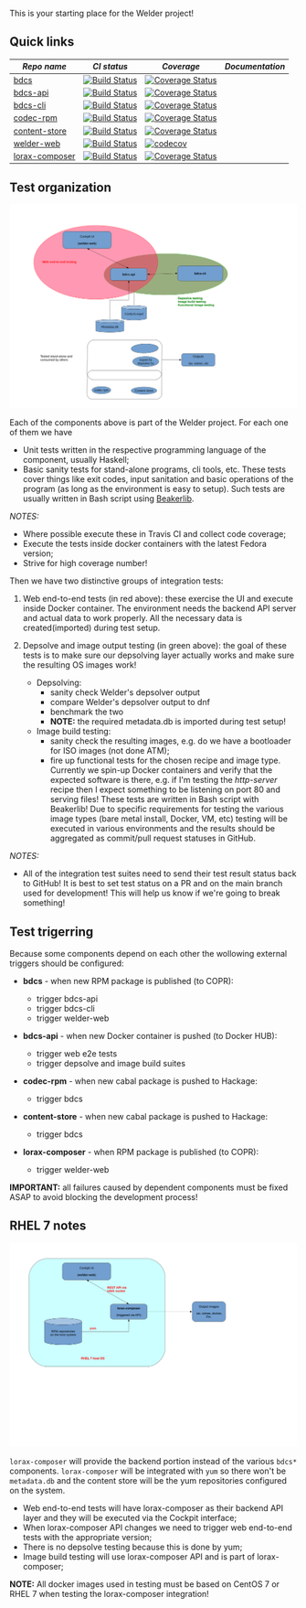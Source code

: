 This is your starting place for the Welder project!


Quick links
-----------


| *Repo name* | *CI status* | *Coverage*  | *Documentation* |
|---------------------------------------------------|---|---|---|
| [bdcs](https://github.com/weldr/bdcs) | [![Build Status](https://travis-ci.org/weldr/bdcs.svg?branch=master)](https://travis-ci.org/weldr/bdcs) | [![Coverage Status](https://coveralls.io/repos/github/weldr/bdcs/badge.svg?branch=master)](https://coveralls.io/github/weldr/bdcs?branch=master) |   |
| [bdcs-api](https://github.com/weldr/bdcs-api) | [![Build Status](https://travis-ci.org/weldr/bdcs-api.svg?branch=master)](https://travis-ci.org/weldr/bdcs-api) | [![Coverage Status](https://coveralls.io/repos/github/weldr/bdcs-api/badge.svg?branch=master)](https://coveralls.io/github/weldr/bdcs-api?branch=master) |   |
| [bdcs-cli](https://github.com/weldr/bdcs-cli) | [![Build Status](https://travis-ci.org/weldr/bdcs-cli.svg?branch=master)](https://travis-ci.org/weldr/bdcs-cli) | [![Coverage Status](https://coveralls.io/repos/github/weldr/bdcs-cli/badge.svg?branch=master)](https://coveralls.io/github/weldr/bdcs-cli?branch=master) |   |
| [codec-rpm](https://github.com/weldr/codec-rpm) | [![Build Status](https://travis-ci.org/weldr/codec-rpm.svg?branch=master)](https://travis-ci.org/weldr/codec-rpm) | [![Coverage Status](https://coveralls.io/repos/github/weldr/codec-rpm/badge.svg?branch=master)](https://coveralls.io/github/weldr/codec-rpm?branch=master) |   |
| [content-store](https://github.com/weldr/content-store) | [![Build Status](https://travis-ci.org/weldr/content-store.svg?branch=master)](https://travis-ci.org/weldr/content-store) | [![Coverage Status](https://coveralls.io/repos/github/weldr/content-store/badge.svg?branch=master)](https://coveralls.io/github/weldr/content-store?branch=master) |   |
| [welder-web](https://github.com/weldr/welder-web) | [![Build Status](https://travis-ci.org/weldr/welder-web.svg?branch=master)](https://travis-ci.org/weldr/welder-web) | [![codecov](https://codecov.io/gh/weldr/welder-web/branch/master/graph/badge.svg)](https://codecov.io/gh/weldr/welder-web) |   |
| [lorax-composer](https://github.com/rhinstaller/lorax) | [![Build Status](https://travis-ci.org/rhinstaller/lorax.svg?branch=lorax-composer)](https://travis-ci.org/rhinstaller/lorax) | [![Coverage Status](https://coveralls.io/repos/github/rhinstaller/lorax/badge.svg?branch=lorax-composer)](https://coveralls.io/github/rhinstaller/lorax?branch=lorax-composer) |   |


Test organization
-----------------

![Upstream architecture](images/welder_upstream.svg "Upstream architecture")

Each of the components above is part of the Welder project. For each one of them we have

* Unit tests written in the respective programming language of the component, usually Haskell;
* Basic sanity tests for stand-alone programs, cli tools, etc. These tests cover things like
  exit codes, input sanitation and basic operations of the program (as long as the environment
  is easy to setup). Such tests are usually written in Bash script using
  [Beakerlib](https://github.com/beakerlib/beakerlib/).

*NOTES:*

- Where possible execute these in Travis CI and collect code coverage;
- Execute the tests inside docker containers with the latest Fedora version;
- Strive for high coverage number!


Then we have two distinctive groups of integration tests:

1. Web end-to-end tests (in red above): these exercise the UI and execute inside Docker
   container. The environment needs the backend API server and actual data to work
   properly. All the necessary data is created(imported) during test setup.

2. Depsolve and image output testing (in green above): the goal of these tests is to make sure
   our depsolving layer actually works and make sure the resulting OS images work!
   - Depsolving:
     - sanity check Welder's depsolver output
     - compare Welder's depsolver output to dnf
     - benchmark the two
     - **NOTE:** the required metadata.db is imported during test setup!
   - Image build testing:
     - sanity check the resulting images, e.g. do we have a bootloader for ISO images (not done ATM);
     - fire up functional tests for the chosen recipe and image type. Currently we spin-up
       Docker containers and verify that the expected software is there, e.g. if I'm testing the
       *http-server* recipe then I expect something to be listening on port 80 and serving files!
       These tests are written in Bash script with Beakerlib! Due to specific
       requirements for testing the various image types (bare metal install, Docker, VM, etc) testing
       will be executed in various environments and the results should be aggregated as
       commit/pull request statuses in GitHub.

*NOTES:*

- All of the integration test suites need to send their test result status back to GitHub!
  It is best to set test status on a PR and on the main branch used for development! This
  will help us know if we're going to break something!


Test trigerring
---------------

Because some components depend on each other the wollowing external triggers should
be configured:

* **bdcs** - when new RPM package is published (to COPR):
  - trigger bdcs-api
  - trigger bdcs-cli
  - trigger welder-web

* **bdcs-api** - when new Docker container is pushed (to Docker HUB):
  - trigger web e2e tests
  - trigger depsolve and image build suites

* **codec-rpm** - when new cabal package is pushed to Hackage:
  - trigger bdcs

* **content-store** - when new cabal package is pushed to Hackage:
  - trigger bdcs

* **lorax-composer** - when RPM package is published (to COPR):
  - trigger welder-web


**IMPORTANT:** all failures caused by dependent components must be fixed ASAP
to avoid blocking the development process!


RHEL 7 notes
------------

![RHEL 7 architecture](images/welder_rhel7.svg "RHEL 7 architecture")

`lorax-composer` will provide the backend portion instead of the various `bdcs*` components.
`lorax-composer` will be integrated with `yum` so there won't be `metadata.db` and the content
store will be the yum repositories configured on the system.

* Web end-to-end tests will have lorax-composer as their backend API layer and they will
  be executed via the Cockpit interface;
* When lorax-composer API changes we need to trigger web end-to-end tests with the appropriate version;
* There is no depsolve testing because this is done by yum;
* Image build testing will use lorax-composer API and is part of lorax-composer;

**NOTE:** All docker images used in testing must be based on CentOS 7 or RHEL 7 when testing the
lorax-composer integration!

